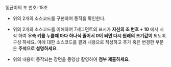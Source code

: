 동균이의 조 번호: 15조


* 위의 2개의 소스코드를 구현하여 동작을 확인한다.
* 위의 2개의 소스코드를 이해하여 7세그먼트의 표시가 **자신의 조 번호 + 10** 에서 시작 하여 **우측 키를 누를때 마다 하나식 줄어서 0이 되면 다시 원래의 초기값이** 되도록 구성 하세요. 이에 대한 소스코드를 결과 내용으로 작성하고 추가 혹은 변경한 부분은 **주석으로 설명하세요**.

* 위의 내용이 동작되는 장면을 동영상 촬영하여 **첨부 제출하세요**.
